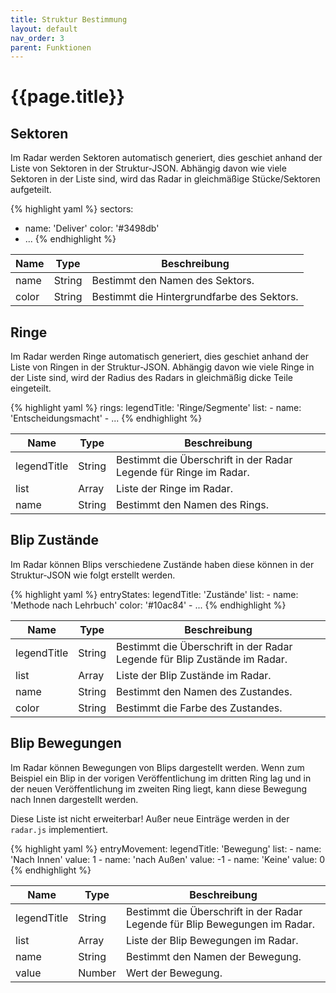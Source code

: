 ```yaml
---
title: Struktur Bestimmung
layout: default
nav_order: 3
parent: Funktionen
---
```


# {{page.title}}

## Sektoren

Im Radar werden Sektoren automatisch generiert, dies geschiet anhand der Liste von Sektoren in der Struktur-JSON. Abhängig davon wie viele Sektoren in der Liste sind, wird das Radar in gleichmäßige Stücke/Sektoren aufgeteilt.

{% highlight yaml %}
sectors:
  - name: 'Deliver'
    color: '#3498db'
  - ...
{% endhighlight %}

|   Name   |   Type   | Beschreibung |
| -------- | -------- | ------------ |      
|  name | String  | Bestimmt den Namen des Sektors. |
|  color | String  | Bestimmt die Hintergrundfarbe des Sektors. |


## Ringe

Im Radar werden Ringe automatisch generiert, dies geschiet anhand der Liste von Ringen in der Struktur-JSON. Abhängig davon wie viele Ringe in der Liste sind, wird der Radius des Radars in gleichmäßig dicke Teile eingeteilt.

{% highlight yaml %}
rings:
  legendTitle: 'Ringe/Segmente'
  list:
    - name: 'Entscheidungsmacht'
    - ...
{% endhighlight %}

|   Name   |   Type   | Beschreibung |
| -------- | -------- | ------------ |      
|  legendTitle | String  | Bestimmt die Überschrift in der Radar Legende für Ringe im Radar. |
|  list | Array  | Liste der Ringe im Radar. |
|  name | String  | Bestimmt den Namen des Rings. |


## Blip Zustände

Im Radar können Blips verschiedene Zustände haben diese können in der Struktur-JSON wie folgt erstellt werden.

{% highlight yaml %}
entryStates:
  legendTitle: 'Zustände'
  list:
    - name: 'Methode nach Lehrbuch'
      color: '#10ac84'
    - ...
{% endhighlight %}

|   Name   |   Type   | Beschreibung |
| -------- | -------- | ------------ |      
|  legendTitle | String  | Bestimmt die Überschrift in der Radar Legende für Blip Zustände im Radar. |
|  list | Array  | Liste der Blip Zustände im Radar. |
|  name | String  | Bestimmt den Namen des Zustandes. |
|  color | String  | Bestimmt die Farbe des Zustandes. |


## Blip Bewegungen

Im Radar können Bewegungen von Blips dargestellt werden. Wenn zum Beispiel ein Blip in der vorigen Veröffentlichung im dritten Ring lag und in der neuen Veröffentlichung im zweiten Ring liegt, kann diese Bewegung nach Innen dargestellt werden.

Diese Liste ist nicht erweiterbar! Außer neue Einträge werden in der `radar.js` implementiert.

{% highlight yaml %}
entryMovement:
  legendTitle: 'Bewegung'
  list:
    - name: 'Nach Innen'
      value: 1
    - name: 'nach Außen'
      value: -1
    - name: 'Keine'
      value: 0
{% endhighlight %}

|   Name   |   Type   | Beschreibung |
| -------- | -------- | ------------ |      
|  legendTitle | String  | Bestimmt die Überschrift in der Radar Legende für Blip Bewegungen im Radar. |
|  list | Array  | Liste der Blip Bewegungen im Radar. |
|  name | String  | Bestimmt den Namen der Bewegung. |
|  value | Number  | Wert der Bewegung. |